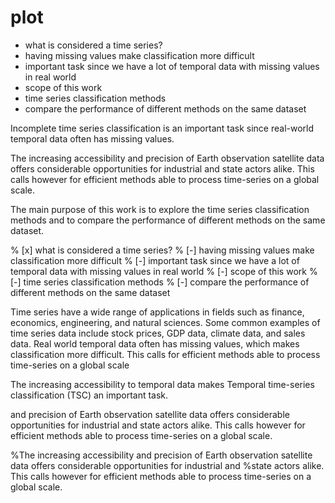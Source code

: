 # plot
- what is considered a time series?
- having missing values make classification more difficult
- important task since we have a lot of temporal data with missing values in real world
- scope of this work
- time series classification methods
- compare the performance of different methods on the same dataset



Incomplete time series classification is an important task since real-world temporal data often has missing values.


The increasing accessibility and precision of Earth observation satellite data offers considerable opportunities for industrial and
state actors alike. This calls however for efficient methods able to process time-series on a global scale.

The main purpose of this work is to explore the time series classification methods and to compare the performance of different methods on the same dataset.



% [x] what is considered a time series?
% [-] having missing values make classification more difficult
% [-] important task since we have a lot of temporal data with missing values in real world
% [-] scope of this work
% [-] time series classification methods
% [-] compare the performance of different methods on the same dataset

Time series have a wide range of applications in fields such as finance, economics, engineering, and natural sciences.
Some common examples of time series data include stock prices, GDP data, climate data, and sales data.
Real world temporal data often has missing values, which makes classification more difficult.
This calls for efficient methods able to process time-series on a global scale

The increasing accessibility to temporal data makes Temporal time-series classification (TSC) an important task. 

and precision of Earth observation satellite data offers considerable opportunities for industrial and
state actors alike. This calls however for efficient methods able to process time-series on a global scale.

%The increasing accessibility and precision of Earth observation satellite data offers considerable opportunities for industrial and
%state actors alike. This calls however for efficient methods able to process time-series on a global scale.